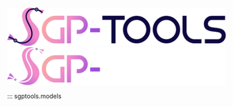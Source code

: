 ![Image title](../../assets/SGP-Tools.png#only-light)
![Image title](../../assets/logo_dark.png#only-dark)

::: sgptools.models